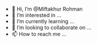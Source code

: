 - 👋 Hi, I’m @Miftakhur Rohman
- 👀 I’m interested in ...
- 🌱 I’m currently learning ...
- 💞️ I’m looking to collaborate on ...
- 📫 How to reach me ...

<!---
rohmanzilong/rohmanzilong is a ✨ special ✨ repository because its `README.md` (this file) appears on your GitHub profile.
You can click the Preview link to take a look at your changes.
--->
